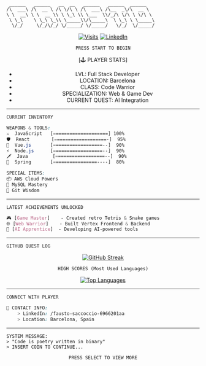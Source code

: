 ```
 ______   ______   __  __   ______   ______  ______    
/\  ___\ /\  __ \ /\ \/\ \ /\  ___\ /\__  _\/\  __ \   
\ \  __\ \ \  __ \\ \ \_\ \\ \___  \\/_/\ \/\ \ \/\ \  
 \ \_\    \ \_\ \_\\ \_____\\/\_____\  \ \_\ \ \_____\ 
  \/_/     \/_/\/_/ \/_____/ \/_____/   \/_/  \/_____/ 
```

<div align="center">
  
[![Visits](https://badges.pufler.dev/visits/FaustoS88/FaustoS88)](https://badges.pufler.dev)
[![LinkedIn](https://img.shields.io/badge/LinkedIn-blue?style=flat-square&logo=linkedin)](https://www.linkedin.com/in/fausto-saccoccio-6966201aa/)

```
PRESS START TO BEGIN
```

[🕹️ PLAYER STATS]
- LVL: Full Stack Developer
- LOCATION: Barcelona
- CLASS: Code Warrior
- SPECIALIZATION: Web & Game Dev
- CURRENT QUEST: AI Integration

</div>

-------------------

```
CURRENT INVENTORY
```
```css
WEAPONS & TOOLS:
⚔️  JavaScript   [====================] 100%
🛡️  React        [===================-]  95%
🏹  Vue.js       [==================--]  90%
⚡  Node.js      [==================--]  90%
🗡️  Java         [==================--]  90%
🔮  Spring       [================----]  80%

SPECIAL ITEMS:
📦 AWS Cloud Powers
💾 MySQL Mastery
🔧 Git Wisdom
```

-------------------

```
LATEST ACHIEVEMENTS UNLOCKED
```
```css
🎮 [Game Master]    - Created retro Tetris & Snake games
🌐 [Web Warrior]    - Built Vertex Frontend & Backend
🤖 [AI Apprentice]  - Developing AI-powered tools
```

-------------------

```
GITHUB QUEST LOG
```

<div align="center">
  
[![GitHub Streak](http://github-readme-streak-stats.herokuapp.com?user=FaustoS88&theme=synthwave&hide_border=true&border_radius=10)](https://git.io/streak-stats)

```
HIGH SCORES (Most Used Languages)
```
[![Top Languages](https://github-readme-stats.vercel.app/api/top-langs/?username=FaustoS88&layout=compact&theme=synthwave&hide_border=true)](https://github.com/anuraghazra/github-readme-stats)

</div>

-------------------

```
CONNECT WITH PLAYER
```
```css
📡 CONTACT INFO:
    > LinkedIn: /fausto-saccoccio-6966201aa
    > Location: Barcelona, Spain
```

-------------------

```
SYSTEM MESSAGE:
> "Code is poetry written in binary"
> INSERT COIN TO CONTINUE...
```

<div align="center">
  
```
PRESS SELECT TO VIEW MORE
```
</div>